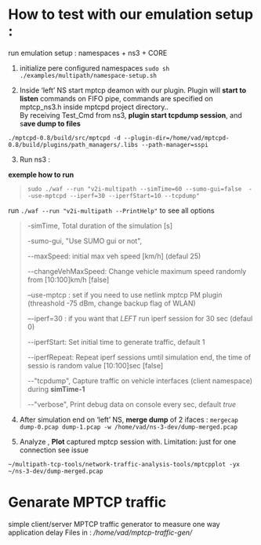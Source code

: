 # How to test with our emulation setup : 

run emulation setup : namespaces + ns3 + CORE

1. initialize pere configured namespaces 
`sudo sh ./examples/multipath/namespace-setup.sh` 

2. Inside ‘left’  NS start mptcp deamon with our plugin. 
Plugin will **start to listen** commands on FIFO pipe, commands are specified on mptcp_ns3.h inside mptcpd project directory..   
By receiving Test_Cmd from ns3, **plugin start tcpdump session**, and s**ave dump to files**  

`./mptcpd-0.8/build/src/mptcpd -d --plugin-dir=/home/vad/mptcpd-0.8/build/plugins/path_managers/.libs --path-manager=sspi`

3. Run ns3 :

**exemple how to run**
> `sudo ./waf --run "v2i-multipath --simTime=60 --sumo-gui=false  --use-mptcpd --iperf=30 --iperfStart=10 --tcpdump"`

run `./waf --run "v2i-multipath --PrintHelp"`  to see all options 

> -simTime, Total duration of the simulation [s]
> 
> -sumo-gui, "Use SUMO gui or not", 
>
> --maxSpeed: initial max veh speed [km/h] (defaul 25)
>
> --changeVehMaxSpeed:  Change vehicle maximum speed randomly from [10:100]km/h [false]
> 
> –use-mptcp : set if you need to use netlink mptcp PM plugin (threashold -75 dBm, change backup flag of WLAN)
> 
> –-iperf=30  : if you want that _LEFT_ run iperf session for 30 sec (defaul 0)
> 
> --iperfStart: Set initial time to generate traffic, default 1
>
> --iperfRepeat:  Repeat iperf sessions umtil simulation end, the time of sessio is random value [10:100]sec [false]
> 
> --"tcpdump", Capture traffic on vehicle interfaces (client namespace) during **simTime-1** 
>
> --"verbose", Print debug data on console every sec, default _true_ 
>
> 
4. After simulation end on ‘left’ NS, **merge dump** of 2 ifaces : 
`mergecap dump-0.pcap dump-1.pcap -w /home/vad/ns-3-dev/dump-merged.pcap`

5. Analyze , **Plot** captured mptcp session with. Limitation: just for one connection see issue  

`~/multipath-tcp-tools/network-traffic-analysis-tools/mptcpplot -yx  ~/ns-3-dev/dump-merged.pcap`

# Genarate MPTCP traffic 

simple client/server MPTCP traffic generator to measure one way application delay 
Files in : _/home/vad/mptcp-traffic-gen/_




